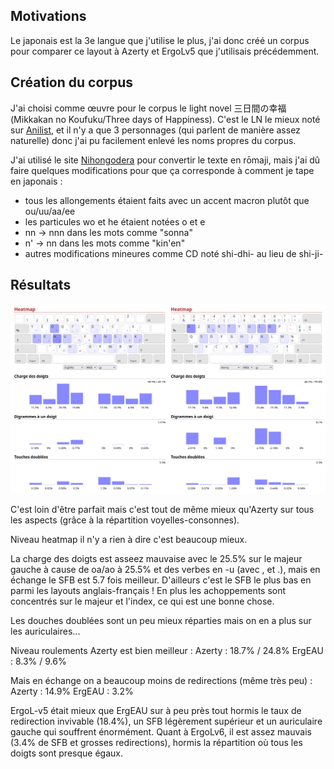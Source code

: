 ## Motivations

Le japonais est la 3e langue que j'utilise le plus, j'ai donc créé un corpus pour comparer ce layout à Azerty et ErgoLv5 que j'utilisais précédemment.

## Création du corpus

J'ai choisi comme œuvre pour le corpus le light novel 三日間の幸福 (Mikkakan no Koufuku/Three days of Happiness). C'est le LN le mieux noté sur [Anilist](anilist.co), et il n'y a que 3 personnages (qui parlent de manière assez naturelle) donc j'ai pu facilement enlevé les noms propres du corpus.

J'ai utilisé le site [Nihongodera](https://nihongodera.com/tools/romaji-converter) pour convertir le texte en rōmaji, mais j'ai dû faire quelques modifications pour que ça corresponde à comment je tape en japonais :
- tous les allongements étaient faits avec un accent macron plutôt que ou/uu/aa/ee
- les particules wo et he étaient notées o et e
- nn -> nnn dans les mots comme "sonna"
- n' -> nn dans les mots comme "kin'en"
- autres modifications mineures comme CD noté shi-dhi- au lieu de shi-ji-

## Résultats

![Comparaison](./images/Japonais.png)

C'est loin d'être parfait mais c'est tout de même mieux qu'Azerty sur tous les aspects (grâce à la répartition voyelles-consonnes).

Niveau heatmap il n'y a rien à dire c'est beaucoup mieux.

La charge des doigts est asseez mauvaise avec le 25.5% sur le majeur gauche à cause de oa/ao à 25.5% et des verbes en -u (avec , et .), mais en échange le SFB est 5.7 fois meilleur. D'ailleurs c'est le SFB le plus bas en parmi les layouts anglais-français ! En plus les achoppements sont concentrés sur le majeur et l'index, ce qui est une bonne chose.

Les douches doublées sont un peu mieux réparties mais on en a plus sur les auriculaires...

Niveau roulements Azerty est bien meilleur :
Azerty : 18.7% / 24.8%
ErgEAU : 8.3% / 9.6%

Mais en échange on a beaucoup moins de redirections (même très peu) :
Azerty : 14.9%
ErgEAU : 3.2% 

ErgoL-v5 était mieux que ErgEAU sur à peu près tout hormis le taux de redirection invivable (18.4%), un SFB légèrement supérieur et un auriculaire gauche qui souffrent énormément. Quant à ErgoLv6, il est assez mauvais (3.4% de SFB et grosses redirections), hormis la répartition où tous les doigts sont presque égaux.